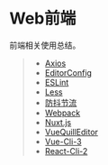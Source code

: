 # Web前端

前端相关使用总结。

> * [Axios](../frontend/axios.md)
> * [EditorConfig](../frontend/editorconfig.md)
> * [ESLint](../frontend/eslint.md)
> * [Less](../frontend/less.md)
> * [防抖节流](../frontend/debounce-throttle.md)
> * [Webpack](../frontend/webpack.md)
> * [Nuxt.js](../frontend/nuxtjs.md)
> * [VueQuillEditor](../frontend/vue-quill-editor.md)
> * [Vue-Cli-3](../frontend/vue-cli-3.md)
> * [React-Cli-2](../frontend/react-cli-2.md)